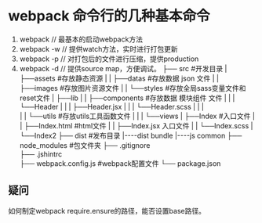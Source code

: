 
# webpack 命令行的几种基本命令

1. webpack // 最基本的启动webpack方法
2. webpack -w // 提供watch方法，实时进行打包更新
3. webpack -p // 对打包后的文件进行压缩，提供production
4. webpack -d // 提供source map，方便调试。
├── src                 #开发目录
|       ├──assets           #存放静态资源
|   |       ├──datas        #存放数据 json 文件
|   |       ├──images       #存放图片资源文件
|   |       └──styles       #存放全局sass变量文件和reset文件
|       ├──lib
|   |   ├──components   #存放数据 模块组件 文件
|   |   |   └──Header
|   |   |       ├──Header.jsx
|   |   |       └──Header.scss
|   |   |     
|   |   └──utils        #存放utils工具函数文件
|   |
|       └──views
|           ├──Index        #入口文件
|       |      ├──Index.html #html文件
|       |      ├──Index.jsx  入口文件
|       |      └──Index.scss
|          └──Index2
   ├── dist                #发布目录
         |----dist            bundle
         |----js              common
   ├── node_modules        #包文件夹
   ├── .gitignore     
   ├── .jshintrc      
   ├── webpack.config.js   #webpack配置文件
   └── package.json
##   疑问
如何制定webpack require.ensure的路径，能否设置base路径。